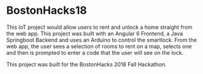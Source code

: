 # BostonHacks18

This IoT project would allow users to rent and unlock a home straight from the web app. This project was built with an Angular 6 Frontend, a Java Springboot Backend and uses an Arduino to control the smartlock. From the web app, the user sees a selection of rooms to rent on a map, selects one and then is prompted to enter a code that the user will see on the lock.

This project was built for the BostonHacks 2018 Fall Hackathon.
